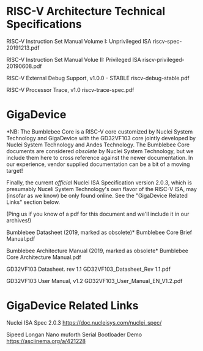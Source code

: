 # RISC-V Architecture Technical Specifications 

RISC-V Instruction Set Manual
Volume I: Unprivileged ISA
riscv-spec-20191213.pdf

RISC-V Instruction Set Manual
Volue II: Privileged ISA
riscv-privileged-20190608.pdf

RISC-V External Debug Support, v1.0.0 - STABLE
riscv-debug-stable.pdf

RISC-V Processor Trace, v1.0
riscv-trace-spec.pdf

# GigaDevice

*NB: The Bumblebee Core is a RISC-V core customized by Nuclei System
Technology and GigaDevice with the GD32VF103 core jointly developed by
Nuclei System Technology and Andes Technology.  The Bumblebee Core
documents are considered *obsolete* by Nuclei System Technology, but we
include them here to cross reference against the newer documentation. In
our experience, vendor supplied documentation can be a bit of a moving
target! 

Finally, the current *official* Nuclei ISA Specification version 2.0.3,
which is presumably Nuceli System Technology's own flavor of the RISC-V
ISA, may (insofar as we know) be only found online. See the "GigaDevice
Related Links" section below.

(Ping us if you know of a pdf for this document and we'll include it in
our archives!)

Bumblebee Datasheet (2019, marked as obsolete)*
Bumblebee Core Brief Manual.pdf

Bumblebee Architecture Manual (2019, marked as obsolete*
Bumblebee Core Architecture Manual.pdf

GD32VF103 Datasheet. rev 1.1
GD32VF103_Datasheet_Rev 1.1.pdf

GD32VF103 User Manual, v1.2
GD32VF103_User_Manual_EN_V1.2.pdf

# GigaDevice Related Links

Nuclei ISA Spec 2.0.3
https://doc.nucleisys.com/nuclei_spec/

Sipeed Longan Nano muforth Serial Bootloader Demo
https://asciinema.org/a/421228
